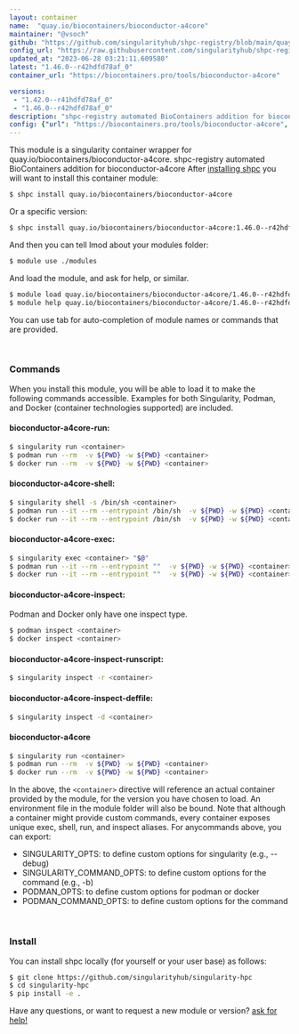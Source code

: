 ```yaml
---
layout: container
name:  "quay.io/biocontainers/bioconductor-a4core"
maintainer: "@vsoch"
github: "https://github.com/singularityhub/shpc-registry/blob/main/quay.io/biocontainers/bioconductor-a4core/container.yaml"
config_url: "https://raw.githubusercontent.com/singularityhub/shpc-registry/main/quay.io/biocontainers/bioconductor-a4core/container.yaml"
updated_at: "2023-06-28 03:21:11.609580"
latest: "1.46.0--r42hdfd78af_0"
container_url: "https://biocontainers.pro/tools/bioconductor-a4core"

versions:
 - "1.42.0--r41hdfd78af_0"
 - "1.46.0--r42hdfd78af_0"
description: "shpc-registry automated BioContainers addition for bioconductor-a4core"
config: {"url": "https://biocontainers.pro/tools/bioconductor-a4core", "maintainer": "@vsoch", "description": "shpc-registry automated BioContainers addition for bioconductor-a4core", "latest": {"1.46.0--r42hdfd78af_0": "sha256:82f1cdd4aa4df5e917b3fa5be053510c0ff205fca1a971051f9841931ec66c44"}, "tags": {"1.42.0--r41hdfd78af_0": "sha256:9c3b5e579a009402bea0905e801688fbe3b181ae43afa3a591c28bb82f5b0534", "1.46.0--r42hdfd78af_0": "sha256:82f1cdd4aa4df5e917b3fa5be053510c0ff205fca1a971051f9841931ec66c44"}, "docker": "quay.io/biocontainers/bioconductor-a4core"}
---
```


This module is a singularity container wrapper for quay.io/biocontainers/bioconductor-a4core.
shpc-registry automated BioContainers addition for bioconductor-a4core
After [installing shpc](#install) you will want to install this container module:


```bash
$ shpc install quay.io/biocontainers/bioconductor-a4core
```

Or a specific version:

```bash
$ shpc install quay.io/biocontainers/bioconductor-a4core:1.46.0--r42hdfd78af_0
```

And then you can tell lmod about your modules folder:

```bash
$ module use ./modules
```

And load the module, and ask for help, or similar.

```bash
$ module load quay.io/biocontainers/bioconductor-a4core/1.46.0--r42hdfd78af_0
$ module help quay.io/biocontainers/bioconductor-a4core/1.46.0--r42hdfd78af_0
```

You can use tab for auto-completion of module names or commands that are provided.

<br>

### Commands

When you install this module, you will be able to load it to make the following commands accessible.
Examples for both Singularity, Podman, and Docker (container technologies supported) are included.

#### bioconductor-a4core-run:

```bash
$ singularity run <container>
$ podman run --rm  -v ${PWD} -w ${PWD} <container>
$ docker run --rm  -v ${PWD} -w ${PWD} <container>
```

#### bioconductor-a4core-shell:

```bash
$ singularity shell -s /bin/sh <container>
$ podman run --it --rm --entrypoint /bin/sh  -v ${PWD} -w ${PWD} <container>
$ docker run --it --rm --entrypoint /bin/sh  -v ${PWD} -w ${PWD} <container>
```

#### bioconductor-a4core-exec:

```bash
$ singularity exec <container> "$@"
$ podman run --it --rm --entrypoint ""  -v ${PWD} -w ${PWD} <container> "$@"
$ docker run --it --rm --entrypoint ""  -v ${PWD} -w ${PWD} <container> "$@"
```

#### bioconductor-a4core-inspect:

Podman and Docker only have one inspect type.

```bash
$ podman inspect <container>
$ docker inspect <container>
```

#### bioconductor-a4core-inspect-runscript:

```bash
$ singularity inspect -r <container>
```

#### bioconductor-a4core-inspect-deffile:

```bash
$ singularity inspect -d <container>
```



#### bioconductor-a4core

```bash
$ singularity run <container>
$ podman run --rm  -v ${PWD} -w ${PWD} <container>
$ docker run --rm  -v ${PWD} -w ${PWD} <container>
```


In the above, the `<container>` directive will reference an actual container provided
by the module, for the version you have chosen to load. An environment file in the
module folder will also be bound. Note that although a container
might provide custom commands, every container exposes unique exec, shell, run, and
inspect aliases. For anycommands above, you can export:

 - SINGULARITY_OPTS: to define custom options for singularity (e.g., --debug)
 - SINGULARITY_COMMAND_OPTS: to define custom options for the command (e.g., -b)
 - PODMAN_OPTS: to define custom options for podman or docker
 - PODMAN_COMMAND_OPTS: to define custom options for the command

<br>

### Install

You can install shpc locally (for yourself or your user base) as follows:

```bash
$ git clone https://github.com/singularityhub/singularity-hpc
$ cd singularity-hpc
$ pip install -e .
```

Have any questions, or want to request a new module or version? [ask for help!](https://github.com/singularityhub/singularity-hpc/issues)